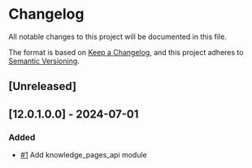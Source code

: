 # Changelog
All notable changes to this project will be documented in this file.

The format is based on [Keep a Changelog](https://keepachangelog.com/en/1.0.0/),
and this project adheres to [Semantic Versioning](https://semver.org/spec/v2.0.0.html).

## [Unreleased]
## [12.0.1.0.0] - 2024-07-01
### Added
- [#1](https://gitlab.com/somitcoop/erp-research/odoo-knowledge/-/merge_requests/1) Add knowledge_pages_api module
